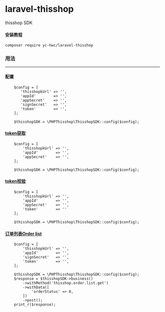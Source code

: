 # laravel-thisshop
thisshop SDK

#### 安装教程
````
composer require yc-hwc/laravel-thisshop
````

### 用法
***

#### 配置
````
    $config = [
       'thisshopkUrl' => '',
       'appId'        => '',
       'appSecret'    => '',
       'signSecret'   => '',
       'token'        => '',
    ];

    $thisshopSDK = \PHPThisshop\ThisshopSDK::config($config);
````
#### [token获取](https://help.thisshop.com/article/detail/tiakiseg)
````
    $config = [
        'thisshopkUrl' => '',
        'appId'        => '',
        'appSecret'    => '',
    ];

    $thisshopSDK = \PHPThisshop\ThisshopSDK::config($config);
````
#### [token校验](https://help.thisshop.com/article/detail/tiakiseg)
````
    $config = [
        'thisshopkUrl' => '',
        'appId'        => '',
        'appSecret'    => '',
        'token'        => ''
    ];

    $thisshopSDK = \PHPThisshop\ThisshopSDK::config($config);
````
#### [订单列表Order list ](https://help.thisshop.com/article/detail/fvkctjne)
````
    $config = [
        'thisshopkUrl' => '',
        'appId'        => '',
        'signSecret'   => '',
        'token'        => '',
    ];

    $thisshopSDK = \PHPThisshop\ThisshopSDK::config($config);
    $response = $thisshopSDK->business()
        ->withMethod('thisshop.order.list.get')
        ->withData([
            'orderStatus' => 0,
        ])
        ->post();
    print_r($response);
````

